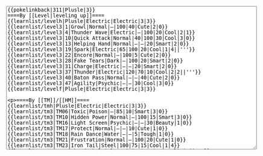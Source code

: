 </p><textarea readonly="" accesskey="," id="wpTextbox1" cols="80" rows="25" style="" class="mw-editfont-monospace" lang="en" dir="ltr" name="wpTextbox1">{{pokelinkback|311|Plusle|3}}
====By [[Level|leveling up]]====
{{learnlist/levelh|Plusle|Electric|Electric|3|3}}
{{learnlist/level3|1|Growl|Normal|—|100|40|Cute|2|0}}
{{learnlist/level3|4|Thunder Wave|Electric|—|100|20|Cool|2|1}}
{{learnlist/level3|10|Quick Attack|Normal|40|100|30|Cool|3|0}}
{{learnlist/level3|13|Helping Hand|Normal|—|—|20|Smart|2|0}}
{{learnlist/level3|19|Spark|Electric|65|100|20|Cool|1|4||'''}}
{{learnlist/level3|22|Encore|Normal|—|100|5|Cute|2|0}}
{{learnlist/level3|28|Fake Tears|Dark|—|100|20|Smart|2|0}}
{{learnlist/level3|31|Charge|Electric|—|—|20|Smart|2|0}}
{{learnlist/level3|37|Thunder|Electric|120|70|10|Cool|2|2||'''}}
{{learnlist/level3|40|Baton Pass|Normal|—|—|40|Cute|2|0}}
{{learnlist/level3|47|Agility|Psychic|—|—|30|Cool|3|0}}
{{learnlist/levelf|Plusle|Electric|Electric|3|3}}

====By [[TM]]/[[HM]]====
{{learnlist/tmh|Plusle|Electric|Electric|3|3}}
{{learnlist/tm3|TM06|Toxic|Poison|—|85|10|Smart|3|0}}
{{learnlist/tm3|TM10|Hidden Power|Normal|—|100|15|Smart|3|0}}
{{learnlist/tm3|TM16|Light Screen|Psychic|—|—|30|Beauty|1|0}}
{{learnlist/tm3|TM17|Protect|Normal|—|—|10|Cute|1|0}}
{{learnlist/tm3|TM18|Rain Dance|Water|—|—|5|Tough|1|0}}
{{learnlist/tm3|TM21|Frustration|Normal|—|100|20|Cute|1|0}}
{{learnlist/tm3|TM23|Iron Tail|Steel|100|75|15|Cool|1|4}}
{{learnlist/tm3|TM24|Thunderbolt|Electric|95|100|15|Cool|4|0||'''}}
{{learnlist/tm3|TM25|Thunder|Electric|120|70|10|Cool|2|2||'''}}
{{learnlist/tm3|TM27|Return|Normal|—|100|20|Cute|1|0}}
{{learnlist/tm3|TM32|Double Team|Normal|—|—|15|Cool|2|0}}
{{learnlist/tm3|TM34|Shock Wave|Electric|60|—|20|Cool|2|0||'''}}
{{learnlist/tm3|TM42|Facade|Normal|70|100|20|Cute|2|0}}
{{learnlist/tm3|TM43|Secret Power|Normal|70|100|20|Smart|1|0}}
{{learnlist/tm3|TM44|Rest|Psychic|—|—|10|Cute|2|0}}
{{learnlist/tm3|TM45|Attract|Normal|—|100|15|Cute|2|0}}
{{learnlist/tm3|HM05|Flash|Normal|—|70|20|Beauty|3|0}}
{{learnlist/tmf|Plusle|Electric|Electric|3|3}}

====By {{pkmn|breeding}}====
{{learnlist/breedh|Plusle|Electric|Electric|3|3}}
{{learnlist/breed3|{{MSP/3|300|Skitty}}|Substitute|Normal|—|—|10|Smart|2|0|*}}
{{learnlist/breed3|{{MSP/3|176|Togetic}}|Wish|Normal|—|—|10|Cute|3|0}}
{{learnlist/breedf|Plusle|Electric|Electric|3|3}}

====By [[Move Tutor|tutoring]]====
{{learnlist/tutorh|Plusle|Electric|Electric|3|3}}
{{learnlist/tutor3|Body Slam|Normal|85|100|15|Tough|1|4|||yes|yes|yes}}
{{learnlist/tutor3|Counter|Fighting|—|100|20|Tough|2|0|||yes|yes|no}}
{{learnlist/tutor3|Defense Curl|Normal|—|—|40|Cute|2|0|||no|yes|no}}
{{learnlist/tutor3|Double-Edge|Normal|120|100|15|Tough|6|0|||yes|yes|yes}}
{{learnlist/tutor3|DynamicPunch|Fighting|100|50|5|Cool|2|1|||no|yes|no}}
{{learnlist/tutor3|Endure|Normal|—|—|10|Tough|2|0|||no|yes|no}}
{{learnlist/tutor3|Mega Kick|Normal|120|75|5|Cool|4|0|||yes|yes|no}}
{{learnlist/tutor3|Mega Punch|Normal|80|85|20|Tough|4|0|||yes|yes|no}}
{{learnlist/tutor3|Metronome|Normal|—|—|10|Cute|3|0|||yes|yes|no}}
{{learnlist/tutor3|Mimic|Normal|—|—|10|Cute|1|0|||yes|yes|yes}}
{{learnlist/tutor3|Mud-Slap|Ground|20|100|10|Cute|2|1|||no|yes|no}}
{{learnlist/tutor3|Rollout|Rock|30|90|20|Tough|3|0|||no|yes|no}}
{{learnlist/tutor3|Seismic Toss|Fighting|—|100|20|Tough|2|1|||yes|yes|yes}}
{{learnlist/tutor3|Sleep Talk|Normal|—|—|10|Cute|3|0|||no|yes|no}}
{{learnlist/tutor3|Snore|Normal|40|100|15|Cute|4|0|||no|yes|no}}
{{learnlist/tutor3|Substitute|Normal|—|—|10|Smart|2|0|||yes|yes|yes}}
{{learnlist/tutor3|Swagger|Normal|—|90|15|Cute|2|0|||no|yes|yes}}
{{learnlist/tutor3|Swift|Normal|60|—|20|Cool|2|0|||no|yes|no}}
{{learnlist/tutor3|ThunderPunch|Electric|75|100|15|Cool|4|0||'''|no|yes|no}}
{{learnlist/tutor3|Thunder Wave|Electric|—|100|20|Cool|2|1|||yes|yes|yes}}
{{learnlist/tutorf|Plusle|Electric|Electric|3|3}}

====By {{pkmn2|event}}s====
{{learnlist/eventh|Plusle|Electric|Electric|3|3}}
{{learnlist/event3|[[PokéPark (theme park)#Plusle|PokéPark Events]]|Water Sport|Water|—|—|15|Cute|4|0}}
{{learnlist/eventf|Plusle|Electric|Electric|3|3}}

[[fr:Posipi/Génération 3]]
[[it:Plusle/Mosse apprese in terza generazione]]
[[zh:正电拍拍/第三世代招式表]]
